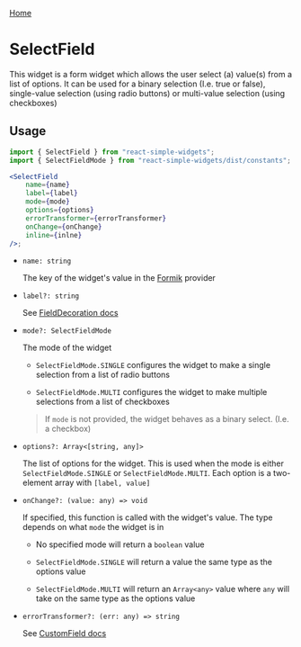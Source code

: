 [Home](../../../README.md)

# SelectField

This widget is a form widget which allows the user select (a) value(s) from a list of options.
It can be used for a binary selection (I.e. true or false), single-value selection (using radio
buttons) or multi-value selection (using checkboxes)

## Usage

```jsx
import { SelectField } from "react-simple-widgets";
import { SelectFieldMode } from "react-simple-widgets/dist/constants";

<SelectField
    name={name}
    label={label}
    mode={mode}
    options={options}
    errorTransformer={errorTransformer}
    onChange={onChange}
    inline={inlne}
/>;
```

-   `name: string`

    The key of the widget's value in the [Formik](https://jaredpalmer.com/formik/) provider

-   `label?: string`

    See [FieldDecoration docs](../../widgets/field-decoration/field-decoration-usage.md)

-   `mode?: SelectFieldMode`

    The mode of the widget

    -   `SelectFieldMode.SINGLE` configures the widget to make a single selection from a list of
        radio buttons

    -   `SelectFieldMode.MULTI` configures the widget to make multiple selections from a list of
        checkboxes

    > If `mode` is not provided, the widget behaves as a binary select. (I.e. a checkbox)

-   `options?: Array<[string, any]>`

    The list of options for the widget. This is used when the mode is either
    `SelectFieldMode.SINGLE` or `SelectFieldMode.MULTI`. Each option is a two-element array with
    `[label, value]`

-   `onChange?: (value: any) => void`

    If specified, this function is called with the widget's value. The type depends on what `mode`
    the widget is in

    -   No specified mode will return a `boolean` value

    -   `SelectFieldMode.SINGLE` will return a value the same type as the options value

    -   `SelectFieldMode.MULTI` will return an `Array<any>` value where `any` will take on the same
        type as the options value

-   `errorTransformer?: (err: any) => string`

    See [CustomField docs](../../widgets/custom-field/custom-field-usage.md)
